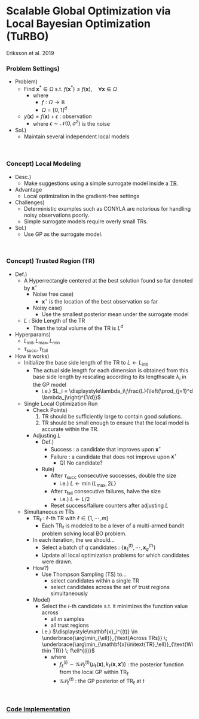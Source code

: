 # Scalable Global Optimization via Local Bayesian Optimization (TuRBO)
Eriksson et al. 2019

### Problem Settings)
- Problem)
  - Find $`\mathbf{x}^* \in\Omega \text{ s.t. } f(\mathbf{x}^*) \le f(\mathbf{x}),\quad\forall\mathbf{x}\in\Omega`$
    - where
      - $`f:\Omega\rightarrow\mathbb{R}`$
      - $`\Omega = [0,1]^d`$
  - $`y(\mathbf{x}) = f(\mathbf{x})+\epsilon`$ : observation
    - where $`\epsilon\sim\mathcal{N}(0,\sigma^2)`$ is the noise
- Sol.)
  - Maintain several independent local models


<br>

### Concept) Local Modeling
- Desc.)
  - Make suggestions using a simple surrogate model inside a [TR](#concept-trusted-region-tr).
- Advantage
  - Local optimization in the gradient-free settings
- Challenges)
  - Deterministic examples such as CONYLA are notorious for handling noisy observations poorly.
  - Simple surrogate models require overly small TRs.
- Sol.)
  - Use GP as the surrogate model.

<br>

### Concept) Trusted Region (TR)
- Def.)
  - A Hyperrectangle centered at the best solution found so far denoted by $`\mathbf{x}^\star`$
    - Noise free case)
      - $`\mathbf{x}^\star`$ is the location of the best observation so far
    - Noisy case)
      - Use the smallest posterior mean under the surrogate model
  - $`L`$ : Side Length of the TR
    - Then the total volume of the TR is $`L^d`$
- Hyperparams)
  - $`L_{\text{init}}, L_{\text{max}}, L_{\text{min}}`$
  - $`\tau_{\text{succ}}`$, $`\tau_{\text{fail}}`$
- How it works)
    - Initialize the base side length of the TR to $`L\leftarrow L_{\text{init}}`$
      - The actual side length for each dimension is obtained from this base side length by rescaling according to its lengthscale $`\lambda_i`$ in the GP model
        - i.e.) $`L_i = \displaystyle\lambda_i\;\frac{L}{\left(\prod_{j=1}^d \lambda_j\right)^{1/d}}`$
    - Single Local Optimization Run
      - Check Points)
        1. TR should be sufficiently large to contain good solutions.
        2. TR should be small enough to ensure that the local model is accurate within the TR.
      - Adjusting $`L`$
        - Def.)
          - Success : a candidate that improves upon $`\mathbf{x}^\star`$
          - Failure : a candidate that does not improve upon $`\mathbf{x}^\star`$
            - Q) No candidate?
        - Rule)
          - After $`\tau_{\text{succ}}`$ consecutive successes, double the size
            - i.e.) $`L\leftarrow\min\left\{L_{\text{max}},2L\right\}`$
          - After $`\tau_{\text{fail}}`$ consecutive failures, halve the size
            - i.e.) $`L\leftarrow L/2`$
          - Reset success/failure counters after adjusting $`L`$
    - Simultaneous $`m`$ TRs
      - $`\text{TR}_\ell`$ : $`\ell`$-th TR with $`\ell\in\{1,\cdots,m\}`$
        - Each $`\text{TR}_\ell`$ is modeled to be a lever of a multi-armed bandit problem solving local BO problem.
      - In each iteration, the we should...
        - Select a batch of $`q`$ candidates : $`\left\{ \mathbf{x}_1^{(t)}, \cdots, \mathbf{x}_q^{(t)} \right\}`$
        - Update all local optimization problems for which candidates were drawn.
      - How?)
        - Use Thompson Sampling (TS) to...
          - select candidates within a single TR
          - select candidates across the set of trust regions simultaneously
      - Model)
        - Select the $`i`$-th candidate s.t. it minimizes the function value across 
          - all $`m`$ samples 
          - all trust regions
        - i.e.) $`\displaystyle\mathbf{x}_i^{(t)} \in \underbrace{\arg\min_{\ell}}_{\text{Across TRs}} \; \underbrace{\arg\min_{\mathbf{x}\in\text{TR}_\ell}}_{\text{Within TR}} \; f\ell^{(i)}`$
          - where 
            - $`f_\ell^{(i)}\sim\mathcal{GP}_\ell^{(t)}\left( \mu_\ell(\mathbf{x}), k_\ell(\mathbf{x}, \mathbf{x}') \right)`$ : the posterior function from the local GP within $`\text{TR}_{\ell}`$
            - $`\mathcal{GP}_\ell^{(t)}`$ : the GP posterior of $`\text{TR}_{\ell}`$ at $`t`$

<br>


### [Code Implementation](https://github.com/uber-research/TuRBO)

